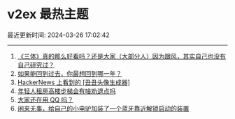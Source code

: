 # v2ex 最热主题

最近更新时间: 2024-03-26 17:02:42

--- 
1. [《三体》真的那么好看吗？还是大家（大部分人）因为跟风，其实自己也没有自己研究过？](https://www.v2ex.com/t/1026990) 
2. [如果能回到过去，你最想回到哪一年？](https://www.v2ex.com/t/1027003) 
3. [HackerNews 上看到的 [丑丑头像生成器]](https://www.v2ex.com/t/1027006) 
4. [年轻人租房高楼步梯会有啥劝退点吗](https://www.v2ex.com/t/1027055) 
5. [大家还在用 QQ 吗？](https://www.v2ex.com/t/1027062) 
6. [闲来无事，给自己的小电驴加装了一个蓝牙靠近解锁启动的装置](https://www.v2ex.com/t/1027088) 
